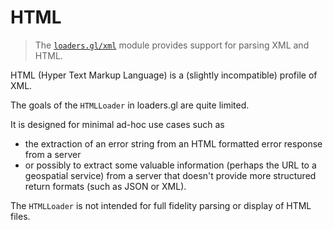 # HTML

> The [`loaders.gl/xml`](/docs/modules/xml) module provides support for parsing XML and HTML.

HTML (Hyper Text Markup Language) is a (slightly incompatible) profile of XML. 

The goals of the `HTMLLoader` in loaders.gl are quite limited. 

It is designed for minimal ad-hoc use cases such as 
- the extraction of an error string from an HTML formatted error response from a server
- or possibly to extract some valuable information (perhaps the URL to a geospatial service) from a server that doesn't provide more structured return formats (such as JSON or XML).

The `HTMLLoader` is not intended for full fidelity parsing or display of HTML files.